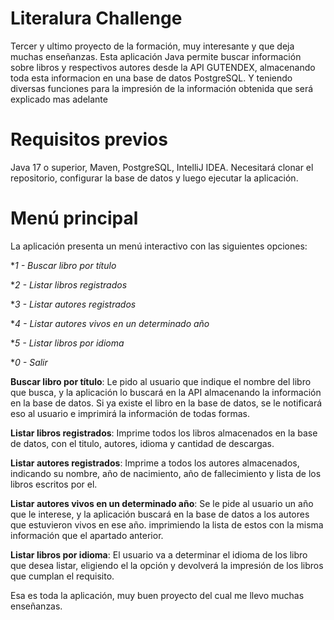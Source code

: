 # Literalura Challenge
Tercer y ultimo proyecto de la formación, muy interesante y que deja muchas enseñanzas. Esta aplicación Java permite buscar información sobre libros y respectivos autores desde la API GUTENDEX, almacenando toda esta informacion en una base de datos PostgreSQL. Y teniendo diversas funciones para la impresión de la información obtenida que será explicado mas adelante


# Requisitos previos
Java 17 o superior, Maven, PostgreSQL, IntelliJ IDEA. Necesitará clonar el repositorio, configurar la base de datos y luego ejecutar la aplicación.


# Menú principal
La aplicación presenta un menú interactivo con las siguientes opciones:

**1 - Buscar libro por título*

**2 - Listar libros registrados*

**3 - Listar autores registrados*

**4 - Listar autores vivos en un determinado año*

**5 - Listar libros por idioma*

**0 - Salir*


  **Buscar libro por título**: Le pido al usuario que indique el nombre del libro que busca, y la aplicación lo buscará en la API almacenando la información en la base de datos. Si ya existe el libro en la base de datos, se le notificará eso al usuario e imprimirá la información de todas formas.


  **Listar libros registrados**: Imprime todos los libros almacenados en la base de datos, con el titulo, autores, idioma y cantidad de descargas.


  **Listar autores registrados**: Imprime a todos los autores almacenados, indicando su nombre, año de nacimiento, año de fallecimiento y lista de los libros escritos por el.


  **Listar autores vivos en un determinado año**: Se le pide al usuario un año que le interese, y la aplicación buscará en la base de datos a los autores que estuvieron vivos en ese año. imprimiendo la lista de estos con la misma información que el apartado anterior.


   **Listar libros por idioma**: El usuario va a determinar el idioma de los libro que desea listar, eligiendo el la opción y devolverá la impresión de los libros que cumplan el requisito.



   Esa es toda la aplicación, muy buen proyecto del cual me llevo muchas enseñanzas.
